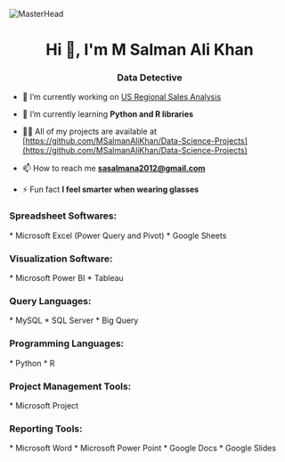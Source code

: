 ![MasterHead](https://media.licdn.com/dms/image/D4D16AQFNM-52EtDpgQ/profile-displaybackgroundimage-shrink_350_1400/0/1693276365715?e=1698883200&v=beta&t=hk-ttHPxLJAoZ-YWRZiiqPyPOddwwahsr5nDzBIfzoI)
<h1 align="center">Hi 👋, I'm M Salman Ali Khan</h1>
<h3 align="center">Data Detective</h3>

- 🔭 I’m currently working on [US Regional Sales Analysis](https://github.com/MSalmanAliKhan/Data-Science-Projects/tree/main/US%20Regional%20Sales%20Data)

- 🌱 I’m currently learning **Python and R libraries**

- 👨‍💻 All of my projects are available at [https://github.com/MSalmanAliKhan/Data-Science-Projects](https://github.com/MSalmanAliKhan/Data-Science-Projects)

- 📫 How to reach me **sasalmana2012@gmail.com**

- ⚡ Fun fact **I feel smarter when wearing glasses**

<h3 align="left">Spreadsheet Softwares:</h3>
* Microsoft Excel (Power Query and Pivot)
* Google Sheets

<h3 align="left">Visualization Software:</h3>
* Microsoft Power BI
* Tableau

<h3 align="left">Query Languages:</h3>
* MySQL 
* SQL Server
* Big Query

<h3 align="left">Programming Languages:</h3>
* Python 
* R

<h3 align="left">Project Management Tools:</h3>
* Microsoft Project

<h3 align="left">Reporting Tools:</h3>
* Microsoft Word
* Microsoft Power Point
* Google Docs
* Google Slides
